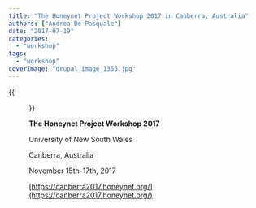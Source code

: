 ```yaml
---
title: "The Honeynet Project Workshop 2017 in Canberra, Australia"
authors: ["Andrea De Pasquale"]
date: "2017-07-19"
categories: 
  - "workshop"
tags: 
  - "workshop"
coverImage: "drupal_image_1356.jpg"
---
```

{{<figure src="images/banner.png" alt="Banner" width="50%">}}

**The Honeynet Project Workshop 2017**

University of New South Wales

Canberra, Australia

November 15th-17th, 2017

[https://canberra2017.honeynet.org/](https://canberra2017.honeynet.org/)
